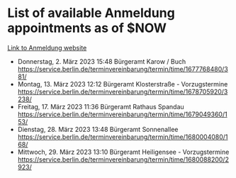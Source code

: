 # List of available Anmeldung appointments as of $NOW
[Link to Anmeldung website](https://service.berlin.de/terminvereinbarung/termin/tag.php?termin=1&anliegen[]=120686&dienstleisterlist=122210,122217,327316,122219,327312,122227,327314,122231,327346,122243,327348,122254,122252,329742,122260,329745,122262,329748,122271,327278,122273,327274,122277,327276,330436,122280,327294,122282,327290,122284,327292,122291,327270,122285,327266,122286,327264,122296,327268,150230,329760,122297,327286,122294,327284,122312,329763,122314,329775,122304,327330,122311,327334,122309,327332,317869,122281,327352,122279,329772,122283,122276,327324,122274,327326,122267,329766,122246,327318,122251,327320,122257,327322,122208,327298,122226,327300&herkunft=http%3A%2F%2Fservice.berlin.de%2Fdienstleistung%2F120686%2F)
- Donnerstag, 2. März 2023 15:48 Bürgeramt Karow / Buch https://service.berlin.de/terminvereinbarung/termin/time/1677768480/381/
- Montag, 13. März 2023 12:12 Bürgeramt Klosterstraße - Vorzugstermine https://service.berlin.de/terminvereinbarung/termin/time/1678705920/3238/
- Freitag, 17. März 2023 11:36 Bürgeramt Rathaus Spandau https://service.berlin.de/terminvereinbarung/termin/time/1679049360/153/
- Dienstag, 28. März 2023 13:48 Bürgeramt Sonnenallee https://service.berlin.de/terminvereinbarung/termin/time/1680004080/168/
- Mittwoch, 29. März 2023 13:10 Bürgeramt Heiligensee - Vorzugstermine https://service.berlin.de/terminvereinbarung/termin/time/1680088200/2923/
